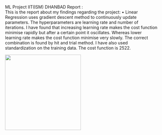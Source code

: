 ML Project IIT(ISM) DHANBAD
Report  :                                                                                                                                 
This is the report about my findings regarding the project:
•	Linear Regression uses gradient descent method to continuously update parameters. The hyperparameters are learning rate and number of iterations. I have found that
increasing learning rate makes the cost function minimise rapidly but after a certain point it oscillates. Whereas lower learning rate makes the cost function minimise
very slowly. The correct combination is found by hit and trial method. I have also used standardization on the training data. The cost function is 2522.

<img src= "![image](https://user-images.githubusercontent.com/103888763/163830255-8e037e68-fc59-46b3-9f30-9cb4278a08c5.png)" width="250" height="250" />




